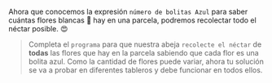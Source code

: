 <gs-attire attire-url="https://raw.githubusercontent.com/MumukiProject/mumuki-guia-gobstones-practica-repeticion-simple-kids/master/assets/attires/config.json"></gs-attire> <gs-toolbox toolbox-url="https://raw.githubusercontent.com/MumukiProject/mumuki-guia-gobstones-practica-repeticion-simple-kids/master/assets/toolbox_1553783444661.xml"></gs-toolbox>

Ahora que conocemos la expresión `número de bolitas Azul` para saber cuántas flores blancas :white_flower: hay en una parcela, podremos recolectar todo el néctar posible. :heart_eyes:

> Completa el `programa` para que nuestra abeja `recolecte el néctar` de **todas** las flores que hay en la parcela sabiendo que cada flor es una bolita azul. Como la cantidad de flores puede variar, ahora tu solución se va a probar en diferentes tableros y debe funcionar en todos ellos.
